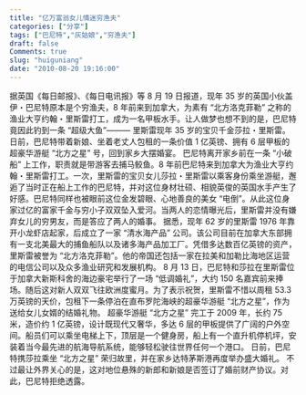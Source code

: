```yaml
---
title: "亿万富翁女儿情迷穷渔夫"
categories: ["分享"]
tags: ["巴尼特","灰姑娘","穷渔夫"]
draft: false
Comments: true
slug: "huiguniang"
date: "2010-08-20 19:16:00"
---
```


据英国《每日邮报》、《每日电讯报》等 8 月 19 日报道，现年 35 岁的英国小伙盖伊・巴尼特原本是个穷渔夫，8 年前来到加拿大，为素有 “北方洛克菲勒” 之称的渔业大亨约翰・里斯雷打工，成为一名甲板水手。让人做梦也想不到的是，巴尼特竟因此钓到一条 “超级大鱼”——— 里斯雷现年 35 岁的宝贝千金莎拉・里斯雷。日前，巴尼特带着新娘、坐着老丈人包租的一条价值 1 亿英镑、拥有 6 层甲板的超豪华游艇 “北方之星” 号，回到家乡大摆婚宴。
巴尼特离开家乡前在一条 “小破船” 上工作，职责就是带游客去捕马鲛鱼。8 年前巴尼特来到加拿大为渔业大亨约翰・里斯雷打工。一次，里斯雷的宝贝女儿莎拉・里斯雷以乘客身份乘坐游艇，邂逅了当时正在船上工作的巴尼特，并对这位身材壮硕、相貌英俊的英国水手产生了好感。巴尼特同样也被眼前这位金发碧眼、心地善良的美女 “电倒”。从此这位身家过亿的富家千金与穷小子双双坠入爱河。当两人的恋情曝光后，里斯雷并没有嫌弃女儿的穷男友，而是答应了两人的婚事。
据悉，现年 62 岁的里斯雷 1976 年靠开小龙虾店起家，后成立了一家 “清水海产品” 公司。该公司目前在加拿大东部拥有一支北美最大的捕鱼船队以及诸多海产品加工厂。凭借多达数百亿英镑的资产，里斯雷被誉为 “北方洛克菲勒”。他的帝国还包括一家在拉美和加勒比海地区运营的电信公司以及众多渔业研究和发展机构。
8 月 13 日，巴尼特和莎拉在里斯雷位于加拿大新斯科舍的海边豪宅举行了一场 “低调婚礼”，大约 150 名嘉宾前来捧场。随后这对新人双双飞往欧洲度蜜月。为了表示祝贺，里斯雷不惜以周租 53.3 万英镑的天价，包租下一条停泊在直布罗陀海峡的超豪华游艇 “北方之星”，作为送给女儿女婿的结婚礼物。
超豪华游艇 “北方之星” 完工于 2009 年，长约 75 米，造价约 1 亿英镑，设计既现代又奢华，多达 6 层的甲板提供了广阔的户外空间。船员们可以乘坐电梯上下，顶层是一个健身房，船上有一个直升机停机坪，安装着当今最先进的航海导航系统，能够轻松驶往世界任何一个港口。
日前，巴尼特携莎拉乘坐 “北方之星” 荣归故里，并在家乡达特茅斯港再度举办盛大婚礼。
不过最让外界关心的是，这对地位悬殊的新郎和新娘是否签订了婚前财产协议。对此，巴尼特拒绝透露。

